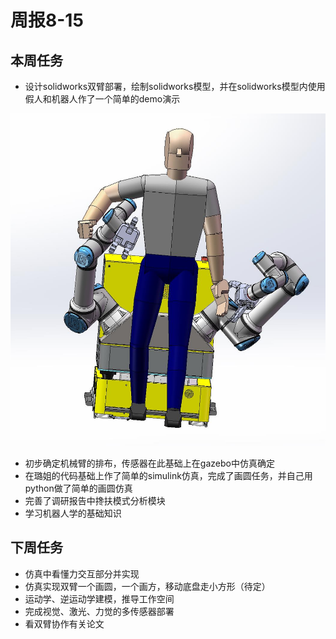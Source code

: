 # 周报8-15

## 本周任务 ##
- 设计solidworks双臂部署，绘制solidworks模型，并在solidworks模型内使用假人和机器人作了一个简单的demo演示

![](815.png)

- 初步确定机械臂的排布，传感器在此基础上在gazebo中仿真确定
- 在璐姐的代码基础上作了简单的simulink仿真，完成了画圆任务，并自己用python做了简单的画圆仿真
- 完善了调研报告中搀扶模式分析模块
- 学习机器人学的基础知识

 
## 下周任务 ##
- 仿真中看懂力交互部分并实现
- 仿真实现双臂一个画圆，一个画方，移动底盘走小方形（待定）
- 运动学、逆运动学建模，推导工作空间
- 完成视觉、激光、力觉的多传感器部署
- 看双臂协作有关论文
